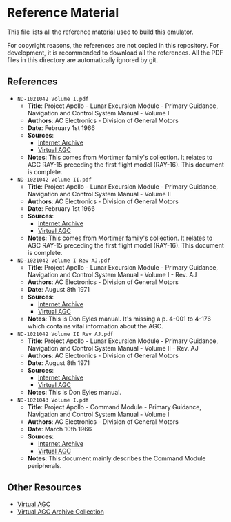 # Reference Material

This file lists all the reference material used to build this emulator.

For copyright reasons, the references are not copied in this repository. For
development, it is recommended to download all the references. All the PDF files
in this directory are automatically ignored by git.

## References

- `ND-1021042 Volume I.pdf`
  - **Title**: Project Apollo - Lunar Excursion Module - Primary
    Guidance, Navigation and Control System Manual - Volume I
  - **Authors**: AC Electronics - Division of General Motors
  - **Date**: February 1st 1966
  - **Sources**:
    - [Internet Archive](https://archive.org/details/apollolunarexcuracel_0)
    - [Virtual
      AGC](https://www.ibiblio.org/apollo/Documents/apollolunarexcuracel_0.pdf)
  - **Notes**: This comes from Mortimer family's collection. It relates to AGC
    RAY-15 preceding the first flight model (RAY-16). This document is complete.
- `ND-1021042 Volume II.pdf`
  - **Title**: Project Apollo - Lunar Excursion Module - Primary
    Guidance, Navigation and Control System Manual - Volume II
  - **Authors**: AC Electronics - Division of General Motors
  - **Date**: February 1st 1966
  - **Sources**:
    - [Internet Archive](https://archive.org/details/apollolunarexcuracel)
    - [Virtual AGC](https://www.ibiblio.org/apollo/Documents/apollolunarexcuracel.pdf)
  - **Notes**: This comes from Mortimer family's collection. It relates to AGC
    RAY-15 preceding the first flight model (RAY-16). This document is complete.
- `ND-1021042 Volume I Rev AJ.pdf`
  - **Title**: Project Apollo - Lunar Excursion Module - Primary
    Guidance, Navigation and Control System Manual - Volume I - Rev. AJ
  - **Authors**: AC Electronics - Division of General Motors
  - **Date**: August 8th 1971
  - **Sources**:
    - [Internet Archive](https://archive.org/details/acelectroniclmma00acel)
    - [Virtual AGC](https://www.ibiblio.org/apollo/Documents/acelectroniclmma00acel.pdf)
  - **Notes**: This is Don Eyles manual. It's missing a p. 4-001 to 4-176 which
    contains vital information about the AGC.
- `ND-1021042 Volume II Rev AJ.pdf`
  - **Title**: Project Apollo - Lunar Excursion Module - Primary
    Guidance, Navigation and Control System Manual - Volume II - Rev. AJ
  - **Authors**: AC Electronics - Division of General Motors
  - **Date**: August 8th 1971
  - **Sources**:
    - [Internet Archive](https://archive.org/details/acelectroniclmma00acel_0)
    - [Virtual AGC](https://www.ibiblio.org/apollo/Documents/acelectroniclmma00acel_0.pdf)
  - **Notes**: This is Don Eyles manual.
- `ND-1021043 Volume I.pdf`
  - **Title**: Project Apollo - Command Module - Primary Guidance, Navigation
    and Control System Manual - Volume I
  - **Authors**: AC Electronics - Division of General Motors
  - **Date**: March 10th 1966
  - **Sources**:
    - [Internet Archive](https://archive.org/details/apollolunarexcuracel_1)
    - [Virtual AGC](http://www.ibiblio.org/apollo/Documents/apollolunarexcuracel_1.pdf)
  - **Notes**: This document mainly describes the Command Module peripherals.

## Other Resources

- [Virtual AGC](http://www.ibiblio.org/apollo/)
- [Virtual AGC Archive Collection](https://archive.org/details/virtualagcproject)
